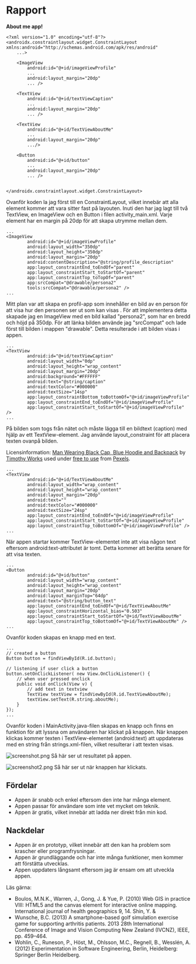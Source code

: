 
# Rapport

**About me app!**

```
<?xml version="1.0" encoding="utf-8"?>
<androidx.constraintlayout.widget.ConstraintLayout xmlns:android="http://schemas.android.com/apk/res/android"
    ...>

    <ImageView
        android:id="@+id/imageViewProfile"
        ...
        android:layout_margin="20dp"
        ... />

    <TextView
        android:id="@+id/textViewCaption"
        ...
        android:layout_margin="20dp"
        ... />

    <TextView
        android:id="@+id/TextViewAboutMe"
        ...
        android:layout_margin="20dp"
        .../>

    <Button
        android:id="@+id/button"
        ...
        android:layout_margin="20dp"
        ... />


</androidx.constraintlayout.widget.ConstraintLayout>
```
Ovanför koden la jag först till en ConstraintLayout, vilket innebär att alla element kommer att vara sitter fast på layouten. 
Inuti den har jag lagt till två TextView, en ImageView och en Button i filen activity_main.xml.
Varje element har en margin på 20dp för att skapa utrymme mellan dem.

```
...
<ImageView
        android:id="@+id/imageViewProfile"
        android:layout_width="350dp"
        android:layout_height="350dp"
        android:layout_margin="20dp"
        android:contentDescription="@string/profile_description"
        app:layout_constraintEnd_toEndOf="parent"
        app:layout_constraintStart_toStartOf="parent"
        app:layout_constraintTop_toTopOf="parent"
        app:srcCompat="@drawable/persona2"
        tools:srcCompat="@drawable/persona2" />
...
```
Mitt plan var att skapa en profil-app som innehåller en bild av en person för att visa hur den personen ser ut som kan visas . 
För att implementera detta skapade jag en ImageView med en bild kallad "persona2", som har en bredd och höjd på 350dp. 
För att länka bilden använde jag "srcCompat" och lade först till bilden i mappen "drawable". Detta resulterade i att bilden visas i appen.

```
...
<TextView
        android:id="@+id/textViewCaption"
        android:layout_width="0dp"
        android:layout_height="wrap_content"
        android:layout_margin="20dp"
        android:background="#FFFFFF"
        android:text="@string/caption"
        android:textColor="#000000"
        android:textSize="14sp"
        app:layout_constraintBottom_toBottomOf="@+id/imageViewProfile"
        app:layout_constraintEnd_toEndOf="@+id/imageViewProfile"
        app:layout_constraintStart_toStartOf="@+id/imageViewProfile" />
...
```
På bilden som togs från nätet och måste lägga till en bildtext (caption) med hjälp av ett TextView-element. 
Jag använde layout_constraint för att placera texten ovanpå bilden.

Licensinformation:
[Man Wearing Black Cap, Blue Hoodie and Backpack](https://www.pexels.com/photo/man-wearing-black-cap-blue-hoodie-and-backpack-2826131/) 
by [Timothy Works](https://www.pexels.com/@timothypictures/) used under [free to use](https://www.pexels.com/license/) from [Pexels](https://www.pexels.com/).

```
...
<TextView
        android:id="@+id/TextViewAboutMe"
        android:layout_width="wrap_content"
        android:layout_height="wrap_content"
        android:layout_margin="20dp"
        android:text=""
        android:textColor="#000000"
        android:textSize="24sp"
        app:layout_constraintEnd_toEndOf="@+id/imageViewProfile"
        app:layout_constraintStart_toStartOf="@+id/imageViewProfile"
        app:layout_constraintTop_toBottomOf="@+id/imageViewProfile" />
...
```
När appen startar kommer TextView-elementet inte att visa någon text eftersom android:text-attributet är tomt. Detta kommer att berätta senare för att visa texten.

```
...
<Button
        android:id="@+id/button"
        android:layout_width="wrap_content"
        android:layout_height="wrap_content"
        android:layout_margin="20dp"
        android:layout_marginTop="64dp"
        android:text="@string/button_text"
        app:layout_constraintEnd_toEndOf="@+id/TextViewAboutMe"
        app:layout_constraintHorizontal_bias="0.503"
        app:layout_constraintStart_toStartOf="@+id/TextViewAboutMe"
        app:layout_constraintTop_toBottomOf="@+id/TextViewAboutMe" />
...
```
Ovanför koden skapas en knapp med en text.

```
...
// created a button
Button button = findViewById(R.id.button);

// listening if user click a button
button.setOnClickListener( new View.OnClickListener() {
    // when user pressed onclick
    public void onClick(View v) {
        // add text in textview
        TextView textView = findViewById(R.id.TextViewAboutMe);
        textView.setText(R.string.aboutMe);
    }
});
...
```
Ovanför koden i MainActivity.java-filen skapas en knapp och finns en funktion för att lyssna om användaren har klickat på knappen. 
När knappen klickas kommer texten i TextView-elementet (android:text) att uppdateras med en string från strings.xml-filen, vilket resulterar i att texten visas.


![screenshot.png](screenshot.png)
Så här ser ut resultatet på appen.

![screenshot2.png](screenshot2.png)
Så här ser ut när knappen har klickats.

## Fördelar
- Appen är snabb och enkel eftersom den inte har många element. 
- Appen passar för användare som inte vet mycket om teknik.
- Appen är gratis, vilket innebär att ladda ner direkt från min kod.

## Nackdelar
- Appen är en prototyp, vilket innebär att den kan ha problem som krascher eller programfrysningar.
- Appen är grundläggande och har inte många funktioner, men kommer att förstätta utvecklas.
- Appen uppdaters långsamt eftersom jag är ensam om att utveckla appen.

Läs gärna:
- Boulos, M.N.K., Warren, J., Gong, J. & Yue, P. (2010) Web GIS in practice VIII: HTML5 and the canvas element for interactive online mapping. International journal of health geographics 9, 14. Shin, Y. &
- Wunsche, B.C. (2013) A smartphone-based golf simulation exercise game for supporting arthritis patients. 2013 28th International Conference of Image and Vision Computing New Zealand (IVCNZ), IEEE, pp. 459–464.
- Wohlin, C., Runeson, P., Höst, M., Ohlsson, M.C., Regnell, B., Wesslén, A. (2012) Experimentation in Software Engineering, Berlin, Heidelberg: Springer Berlin Heidelberg.
